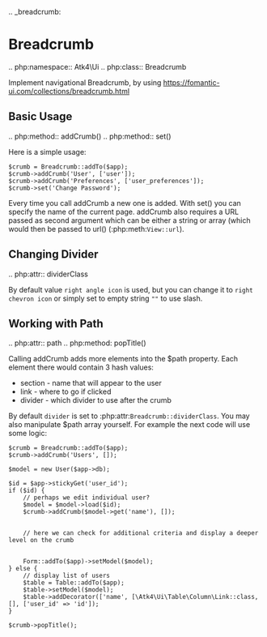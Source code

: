 .. _breadcrumb:

# Breadcrumb

.. php:namespace:: Atk4\Ui
.. php:class:: Breadcrumb

Implement navigational Breadcrumb, by using https://fomantic-ui.com/collections/breadcrumb.html

## Basic Usage

.. php:method:: addCrumb()
.. php:method:: set()

Here is a simple usage:

```
$crumb = Breadcrumb::addTo($app);
$crumb->addCrumb('User', ['user']);
$crumb->addCrumb('Preferences', ['user_preferences']);
$crumb->set('Change Password');
```

Every time you call addCrumb a new one is added. With set() you can specify the name of the current page.
addCrumb also requires a URL passed as second argument which can be either a string or array (which would then
be passed to url() (:php:meth:`View::url`).

## Changing Divider

.. php:attr:: dividerClass

By default value `right angle icon` is used, but you can change it to `right chevron icon` or simply set to empty string `""`
to use slash.

## Working with Path

.. php:attr:: path
.. php:method: popTitle()

Calling addCrumb adds more elements into the $path property. Each element there would contain 3 hash values:

 - section - name that will appear to the user
 - link - where to go if clicked
 - divider - which divider to use after the crumb

By default `divider` is set to :php:attr:`Breadcrumb::dividerClass`. You may also manipulate $path array yourself.
For example the next code will use some logic:

```
$crumb = Breadcrumb::addTo($app);
$crumb->addCrumb('Users', []);

$model = new User($app->db);

$id = $app->stickyGet('user_id');
if ($id) {
    // perhaps we edit individual user?
    $model = $model->load($id);
    $crumb->addCrumb($model->get('name'), []);


    // here we can check for additional criteria and display a deeper level on the crumb


    Form::addTo($app)->setModel($model);
} else {
    // display list of users
    $table = Table::addTo($app);
    $table->setModel($model);
    $table->addDecorator(['name', [\Atk4\Ui\Table\Column\Link::class, [], ['user_id' => 'id']);
}

$crumb->popTitle();
```


